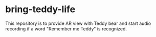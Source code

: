 # bring-teddy-life

This repository is to provide AR view with Teddy bear and start audio recording if a word "Remember me Teddy" is recognized.
